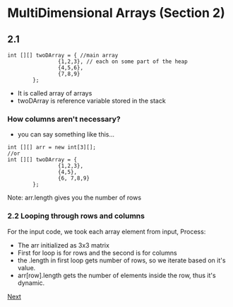 # MultiDimensional Arrays (Section 2)

## 2.1
```
int [][] twoDArray = { //main array
                {1,2,3}, // each on some part of the heap
                {4,5,6},
                {7,8,9}
        };
```
- It is called array of arrays
- twoDArray is reference variable stored in the stack

### How columns aren't necessary?
- you can say something like this...
```
int [][] arr = new int[3][];
//or
int [][] twoDArray = {
                {1,2,3},
                {4,5},
                {6, 7,8,9}
        };
```

Note: arr.length gives you the number of rows
### 2.2 Looping through rows and columns
For the input code, we took each array element from input, Process:
- The arr initialized as 3x3 matrix
- First for loop is for rows and the second is for columns
- the .length in first loop gets number of rows, so we iterate based on it's value.
- arr[row].length gets the number of elements inside the row, thus it's dynamic.

[Next](ArrayList.md)
